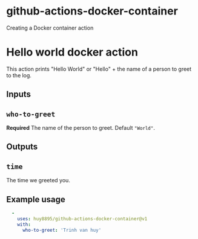 # github-actions-docker-container
Creating a Docker container action

# Hello world docker action
This action prints "Hello World" or "Hello" + the name of a person to greet to the log.

## Inputs

## `who-to-greet`

**Required** The name of the person to greet. Default `"World"`.

## Outputs

## `time`

The time we greeted you.

## Example usage

```yml
  -
    uses: huy8895/github-actions-docker-container@v1
    with:
      who-to-greet: 'Trinh van huy'
```
